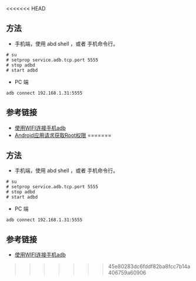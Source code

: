 <<<<<<< HEAD
## 方法
- 手机端，使用 abd shell ，或者 手机命令行。
```
# su
# setprop service.adb.tcp.port 5555
# stop adbd
# start adbd
```
- PC 端
```
adb connect 192.168.1.31:5555
```
## 参考链接
- [使用WIFI连接手机adb](http://blog.csdn.net/hustpzb/article/details/19615675)
- [Android应用请求获取Root权限](http://blog.csdn.net/zhufuing/article/details/7875216)
=======
## 方法
- 手机端，使用 abd shell ，或者 手机命令行。
```
# su
# setprop service.adb.tcp.port 5555
# stop adbd
# start adbd
```
- PC 端
```
adb connect 192.168.1.31:5555
```
## 参考链接
- [使用WIFI连接手机adb](http://blog.csdn.net/hustpzb/article/details/19615675)
>>>>>>> 45e80283dc6fddf82ba8fcc7b14a406759a60906
